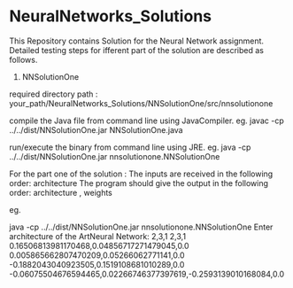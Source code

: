# NeuralNetworks_Solutions
This Repository contains Solution for the Neural Network assignment. Detailed testing steps for ifferent part of the solution are described as follows.

1. NNSolutionOne

required directory path : your_path/NeuralNetworks_Solutions/NNSolutionOne/src/nnsolutionone

compile the Java file from command line using JavaCompiler.
eg. javac -cp ../../dist/NNSolutionOne.jar NNSolutionOne.java

run/execute the binary from command line using JRE.
eg. java -cp ../../dist/NNSolutionOne.jar nnsolutionone.NNSolutionOne

For the part one of the solution :
The inputs are received in the following order: architecture
The program should give the output in the following order: architecture , weights


eg. 

java -cp ../../dist/NNSolutionOne.jar nnsolutionone.NNSolutionOne 
Enter architecture of the ArtNeural Network: 
2,3,1
2,3,1
0.16506813981170468,0.04856717271479045,0.0
0.005865662807470209,0.05266062771141,0.0
-0.1882043040923505,0.1519108681010289,0.0
-0.06075504676594465,0.02266746377397619,-0.2593139010168084,0.0
